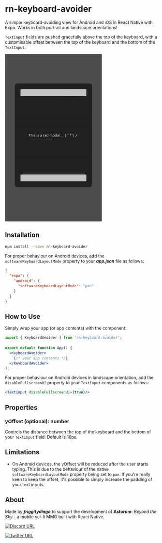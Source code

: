 # rn-keyboard-avoider

A simple keyboard-avoiding view for Android and iOS in React Native with Expo. Works in both portrait and landscape orientations!

`TextInput` fields are pushed gracefully above the top of the keyboard, with a customisable offset between the top of the keyboard and the bottom of the `TextInput`.

<img src="./assets/demo.gif" width='320'/>

## Installation
```bash
npm install --save rn-keyboard-avoider
```

For proper behaviour on Android devices, add the `softwareKeyboardLayoutMode` property to your ***app.json*** file as follows:

```json
{
  "expo": {
    "android": {
      "softwareKeyboardLayoutMode": "pan"
    }
  }
}
```

## How to Use

Simply wrap your app (or app contents) with the component:

```jsx
import { KeyboardAvoider } from 'rn-keyboard-avoider';

export default function App() {
  <KeyboardAvoider>
    {/* your app contents */}
  </KeyboardAvoider>
);
```

For proper behaviour on Android devices in landscape orientation, add the `disableFullscreenUI` property to your `TextInput` components as follows:

```jsx
<TextInput disableFullscreenUI={true}/>
```

## Properties

### yOffset (optional): number
Controls the distance between the top of the keyboard and the bottom of your `TextInput` field. Default is 10px.


## Limitations

- On Android devices, the yOffset will be reduced after the user starts typing. This is due to the behaviour of the native `softwareKeyboardLayoutMode` property being set to `pan`. If you're really keen to keep the offset, it's possible to simply increase the padding of your text inputs.

## About

Made by ***friggitydingo*** to support the development of **Astorum:** *Beyond the Sky* - a mobile sci-fi MMO built with React Native.

[![Discord URL](https://img.shields.io/badge/-white?logo=discord&style=social&label=Join%20the%20Discord)](http://discord.gg/qRMMvxW3yc)

[![Twitter URL](https://img.shields.io/twitter/follow/BenScottSteer?style=social)](https://twitter.com/BenScottSteer)
